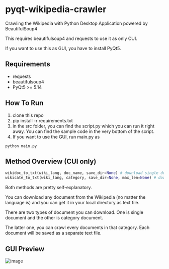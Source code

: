 # pyqt-wikipedia-crawler
Crawling the Wikipedia with Python Desktop Application powered by BeautifulSoup4

This requires beautifulsoup4 and requests to use it as only CUI.

If you want to use this as GUI, you have to install PyQt5.

## Requirements
* requests
* beautifulsoup4
* PyQt5 >= 5.14

## How To Run
1. clone this repo
2. pip install -r requirements.txt
3. in the src folder, you can find the script.py which you can run it right away. You can find the sample code in the very bottom of the script.
4. If you want to use the GUI, run main.py as
```
python main.py
```

## Method Overview (CUI only)
```python
wikidoc_to_txt(wiki_lang, doc_name, save_dir=None) # download single document
wikicate_to_txt(wiki_lang, category, save_dir=None, max_len=None) # download every documents in certain category
```

Both methods are pretty self-explanatory.

You can download any document from the Wikipedia (no matter the language is) and you can get it in your local directory as text file.

There are two types of document you can download. One is single document and the other is category document.

The latter one, you can crawl every documents in that category. Each document will be saved as a separate text file.

## GUI Preview
![image](https://github.com/yjg30737/pyqt-wikipedia-crawler/assets/55078043/62481f73-8c4b-4b79-92ae-372e1c3305c5)

